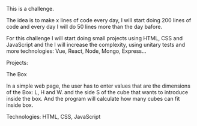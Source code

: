 This is a challenge.

The idea is to make x lines of code every day, I will start doing 200 lines of code and every day I will do 50 lines more than the day bafore.

For this challenge I will start doing small projects using HTML, CSS and JavaScript and the I will increase the complexity, using unitary tests and more technologies: Vue, React, Node, Mongo, Express...

Projects:

The Box

In a simple web page, the user has to enter values that are the dimensions of the Box: L, H and W. and the side S of the cube that wants to introduce inside the box. And the program will calculate how many cubes can fit inside box.

Technologies:  HTML, CSS, JavaScript